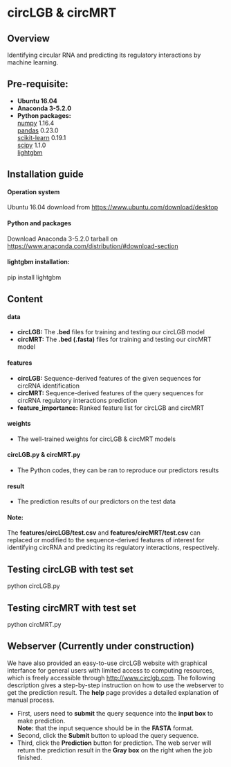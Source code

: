 # circLGB & circMRT 
## Overview
Identifying circular RNA and predicting its regulatory interactions by machine learning.

## Pre-requisite:  
* **Ubuntu 16.04**
* **Anaconda 3-5.2.0**
* **Python packages:**   
  [numpy](https://numpy.org/) 1.16.4  
  [pandas](https://pandas.pydata.org/) 0.23.0  
  [scikit-learn](https://scikit-learn.org/stable/) 0.19.1  
  [scipy](https://www.scipy.org/) 1.1.0   
  [lightgbm](https://github.com/Microsoft/LightGBM) 
  
## Installation guide
#### **Operation system**  
Ubuntu 16.04 download from https://www.ubuntu.com/download/desktop  
#### **Python and packages**  
Download Anaconda 3-5.2.0 tarball on https://www.anaconda.com/distribution/#download-section  
#### **lightgbm installation:**  
pip install lightgbm  
  
## Content  
#### **data**   
* **circLGB:** The **.bed** files for training and testing our circLGB model  
* **circMRT:** The **.bed (.fasta)** files for training and testing our circMRT model  
#### **features**   
* **circLGB:** Sequence-derived features of the given sequences for circRNA identification    
* **circMRT:** Sequence-derived features of the query sequences for circRNA regulatory interactions prediction  
* **feature_importance:** Ranked feature list for circLGB and circMRT  
#### **weights**   
* The well-trained weights for circLGB & circMRT models        
#### **circLGB.py & circMRT.py**   
* The Python codes, they can be ran to reproduce our predictors results
#### **result**     
* The prediction results of our predictors on the test data    
#### **Note:**    
  The **features/circLGB/test.csv** and **features/circMRT/test.csv** can replaced or modified to the sequence-derived features of interest for identifying circRNA and predicting its regulatory interactions, respectively. 


## Testing circLGB with test set
python circLGB.py

## Testing circMRT with test set
python circMRT.py


## Webserver (Currently under construction)
We have also provided an easy-to-use circLGB website with graphical interfance for general users with limited access to computing resources, which is freely accessible through http://www.circlgb.com. The following description gives a step-by-step instruction on how to use the webserver to get the prediction result. The **help** page provides a detailed explanation of manual process.
* First, users need to **submit** the query sequence into the **input box** to make prediction.  
**Note:** that the input sequence should be in the **FASTA** format.
* Second, click the **Submit** button to upload the query sequence.  
* Third, click the **Prediction** button for prediction. The web server will return the prediction result in the **Gray box** on the right when the job finished.  

